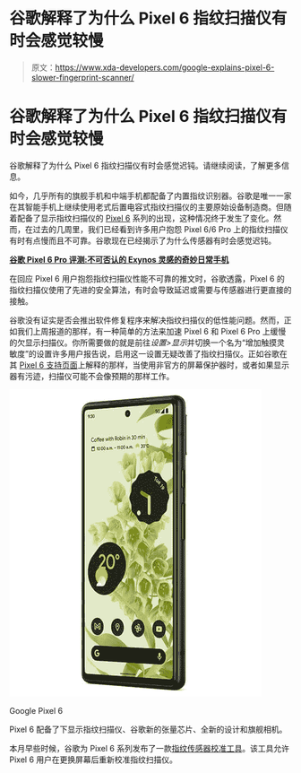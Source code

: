 # 谷歌解释了为什么 Pixel 6 指纹扫描仪有时会感觉较慢

> 原文：<https://www.xda-developers.com/google-explains-pixel-6-slower-fingerprint-scanner/>

# 谷歌解释了为什么 Pixel 6 指纹扫描仪有时会感觉较慢

谷歌解释了为什么 Pixel 6 指纹扫描仪有时会感觉迟钝。请继续阅读，了解更多信息。

如今，几乎所有的旗舰手机和中端手机都配备了内置指纹识别器。谷歌是唯一一家在其智能手机上继续使用老式后置电容式指纹扫描仪的主要原始设备制造商。但随着配备了显示指纹扫描仪的 [Pixel 6](https://www.xda-developers.com/google-pixel-6/) 系列的出现，这种情况终于发生了变化。然而，在过去的几周里，我们已经看到许多用户抱怨 Pixel 6/6 Pro 上的指纹扫描仪有时有点慢而且不可靠。谷歌现在已经揭示了为什么传感器有时会感觉迟钝。

**[谷歌 Pixel 6 Pro 评测:不可否认的 Exynos 灵感的奇妙日常手机](https://www.xda-developers.com/google-pixel-6-pro-review/)**

在回应 Pixel 6 用户抱怨指纹扫描仪性能不可靠的推文时，谷歌透露，Pixel 6 的指纹扫描仪使用了先进的安全算法，有时会导致延迟或需要与传感器进行更直接的接触。

谷歌没有证实是否会推出软件修复程序来解决指纹扫描仪的低性能问题。然而，正如我们上周报道的那样，有一种简单的方法来加速 Pixel 6 和 Pixel 6 Pro 上缓慢的欠显示扫描仪。你所需要做的就是前往*设置>显示*并切换一个名为“增加触摸灵敏度”的设置许多用户报告说，启用这一设置无疑改善了指纹扫描仪。正如谷歌在其 [Pixel 6 支持页面](https://support.google.com/pixelphone/answer/6285273#zippy=%2Cfingerprint-unlock-not-working-on-pixel-pixel-pro)上解释的那样，当使用非官方的屏幕保护器时，或者如果显示器有污迹，扫描仪可能不会像预期的那样工作。

 <picture>![The Pixel 6 comes with Google's new Tensor chip, a modern design, and flagship cameras.](img/7343f77af84019bd24844d3d2e495f29.png)</picture> 

Google Pixel 6

Pixel 6 配备了下显示指纹扫描仪、谷歌新的张量芯片、全新的设计和旗舰相机。

本月早些时候，谷歌为 Pixel 6 系列发布了一款[指纹传感器校准工具](https://www.xda-developers.com/google-pixel-6-fingerprint-sensor-calibration-tool/)。该工具允许 Pixel 6 用户在更换屏幕后重新校准指纹扫描仪。